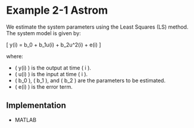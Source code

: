 # Example 2-1 Astrom

We estimate the system parameters using the Least Squares (LS) method. The system model is given by:

\[ y(i) = b_0 + b_1u(i) + b_2u^2(i) + e(i) \]

where:
- \( y(i) \) is the output at time \( i \).
- \( u(i) \) is the input at time \( i \).
- \( b_0 \), \( b_1 \), and \( b_2 \) are the parameters to be estimated.
- \( e(i) \) is the error term.

## Implementation
- MATLAB
